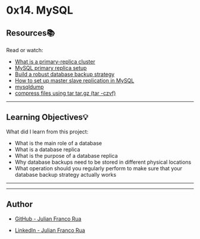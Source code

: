# 0x14. MySQL

## Resources:books:
Read or watch:
* [What is a primary-replica cluster](https://www.digitalocean.com/community/tutorials/how-to-choose-a-redundancy-plan-to-ensure-high-availability#sql-replication)
* [MySQL primary replica setup](https://www.digitalocean.com/community/tutorials/how-to-set-up-master-slave-replication-in-mysql)
* [Build a robust database backup strategy](https://www.databasejournal.com/features/mssql/developing-a-sql-server-backup-strategy.html)
* [How to set up master slave replication in MySQL](https://aarvik.dk/how-to-set-up-master-slave-replication-in-mysql/index.html)
* [mysqldump](https://www.linuxtotal.com.mx/index.php?cont=info_admon_021)
* [compress files using tar tar.gz (tar -czvf)](https://www.howtogeek.com/248780/how-to-compress-and-extract-files-using-the-tar-command-on-linux/)

---
## Learning Objectives:bulb:
What did I learn from this project:

* What is the main role of a database
* What is a database replica
* What is the purpose of a database replica
* Why database backups need to be stored in different physical locations
* What operation should you regularly perform to make sure that your database backup strategy actually works

---
---

## Author

* [GitHub - Julian Franco Rua](https://github.com/julianfrancor)

* [LinkedIn - Julian Franco Rua](https://www.linkedin.com/in/julianfrancor/)
